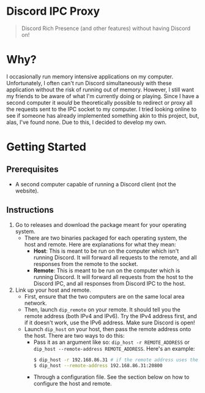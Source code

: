 # **D**iscord **I**PC **P**roxy
> Discord Rich Presence (and other features) without having Discord on!

# Why?

I occasionally run memory intensive applications on my computer. Unfortunately, I often can't run Discord simultaneously
with these application without the risk of running out of memory. However, I still want my friends to be aware of what 
I'm currently doing or playing. Since I have a second computer it *would* be theoretically possible to redirect or proxy
all the requests sent to the IPC socket to my computer. I tried looking online to see if someone has already implemented
something akin to this project, but, alas, I've found none. Due to this, I decided to develop my own.

# Getting Started

## Prerequisites

* A second computer capable of running a Discord client (not the website).

## Instructions

1. Go to releases and download the package meant for your operating system.
    * There are two binaries packaged for each operating system, the host and remote. Here are explanations for what
      they mean:
      * **Host**: This is meant to be run on the computer which isn't running Discord. It will forward all requests to 
                  the remote, and all responses from the remote to the socket.
      * **Remote**: This is meant to be run on the computer which is running Discord. It will forward all requests from
                    the host to the Discord IPC, and all responses from Discord IPC to the host.
2. Link up your host and remote.
   * First, ensure that the two computers are on the same local area network.
   * Then, launch `dip_remote` on your remote. It should tell you the remote address (both IPv4 and IPv6). Try the IPv4
     address first, and if it doesn't work, use the IPv6 address. Make sure Discord is open!
   * Launch `dip_host` on your host, then pass the remote address onto the host. There are two ways to do this:
     * Pass it as an argument like so: `dip_host -r REMOTE_ADDRESS` or `dip_host --remote-address REMOTE_ADDRESS`.
       Here's an example:
       ```bash
       $ dip_host -r 192.168.86.31 # if the remote address uses the default port 49131, it can be elided
       $ dip_host --remote-address 192.168.86.31:20800
       ```
     * Through a configuration file. See the section below on how to configure the host and remote.